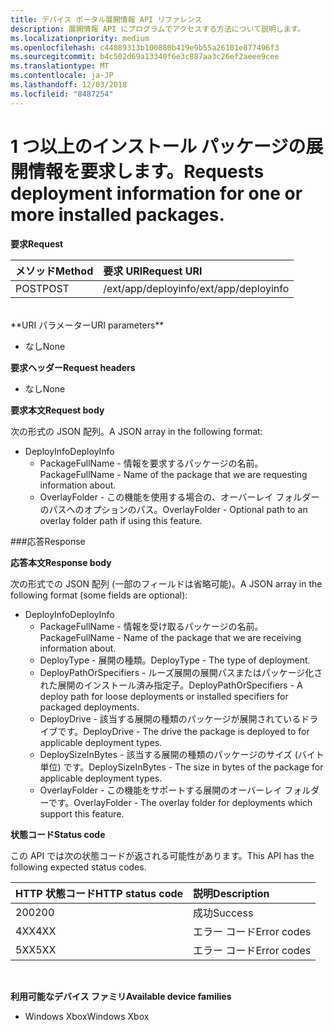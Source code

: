 ```yaml
---
title: デバイス ポータル展開情報 API リファレンス
description: 展開情報 API にプログラムでアクセスする方法について説明します。
ms.localizationpriority: medium
ms.openlocfilehash: c44089313b100880b419e9b55a26101e877496f3
ms.sourcegitcommit: b4c502d69a13340f6e3c887aa3c26ef2aeee9cee
ms.translationtype: MT
ms.contentlocale: ja-JP
ms.lasthandoff: 12/03/2018
ms.locfileid: "8487254"
---
```

# <a name="requests-deployment-information-for-one-or-more-installed-packages"></a><span data-ttu-id="3ff37-103">1 つ以上のインストール パッケージの展開情報を要求します。</span><span class="sxs-lookup"><span data-stu-id="3ff37-103">Requests deployment information for one or more installed packages.</span></span>

**<span data-ttu-id="3ff37-104">要求</span><span class="sxs-lookup"><span data-stu-id="3ff37-104">Request</span></span>**

<span data-ttu-id="3ff37-105">メソッド</span><span class="sxs-lookup"><span data-stu-id="3ff37-105">Method</span></span>      | <span data-ttu-id="3ff37-106">要求 URI</span><span class="sxs-lookup"><span data-stu-id="3ff37-106">Request URI</span></span>
:------     | :------
<span data-ttu-id="3ff37-107">POST</span><span class="sxs-lookup"><span data-stu-id="3ff37-107">POST</span></span> | <span data-ttu-id="3ff37-108">/ext/app/deployinfo</span><span class="sxs-lookup"><span data-stu-id="3ff37-108">/ext/app/deployinfo</span></span>
<br />
**<span data-ttu-id="3ff37-109">URI パラメーター</span><span class="sxs-lookup"><span data-stu-id="3ff37-109">URI parameters</span></span>**

 - <span data-ttu-id="3ff37-110">なし</span><span class="sxs-lookup"><span data-stu-id="3ff37-110">None</span></span>

**<span data-ttu-id="3ff37-111">要求ヘッダー</span><span class="sxs-lookup"><span data-stu-id="3ff37-111">Request headers</span></span>**

- <span data-ttu-id="3ff37-112">なし</span><span class="sxs-lookup"><span data-stu-id="3ff37-112">None</span></span>

**<span data-ttu-id="3ff37-113">要求本文</span><span class="sxs-lookup"><span data-stu-id="3ff37-113">Request body</span></span>**

<span data-ttu-id="3ff37-114">次の形式の JSON 配列。</span><span class="sxs-lookup"><span data-stu-id="3ff37-114">A JSON array in the following format:</span></span>

* <span data-ttu-id="3ff37-115">DeployInfo</span><span class="sxs-lookup"><span data-stu-id="3ff37-115">DeployInfo</span></span>
  * <span data-ttu-id="3ff37-116">PackageFullName - 情報を要求するパッケージの名前。</span><span class="sxs-lookup"><span data-stu-id="3ff37-116">PackageFullName - Name of the package that we are requesting information about.</span></span>
  * <span data-ttu-id="3ff37-117">OverlayFolder - この機能を使用する場合の、オーバーレイ フォルダーのパスへのオプションのパス。</span><span class="sxs-lookup"><span data-stu-id="3ff37-117">OverlayFolder - Optional path to an overlay folder path if using this feature.</span></span>

###<a name="response"></a><span data-ttu-id="3ff37-118">応答</span><span class="sxs-lookup"><span data-stu-id="3ff37-118">Response</span></span>

**<span data-ttu-id="3ff37-119">応答本文</span><span class="sxs-lookup"><span data-stu-id="3ff37-119">Response body</span></span>**

<span data-ttu-id="3ff37-120">次の形式での JSON 配列 (一部のフィールドは省略可能)。</span><span class="sxs-lookup"><span data-stu-id="3ff37-120">A JSON array in the following format (some fields are optional):</span></span>

* <span data-ttu-id="3ff37-121">DeployInfo</span><span class="sxs-lookup"><span data-stu-id="3ff37-121">DeployInfo</span></span>
  * <span data-ttu-id="3ff37-122">PackageFullName - 情報を受け取るパッケージの名前。</span><span class="sxs-lookup"><span data-stu-id="3ff37-122">PackageFullName - Name of the package that we are receiving information about.</span></span>
  * <span data-ttu-id="3ff37-123">DeployType - 展開の種類。</span><span class="sxs-lookup"><span data-stu-id="3ff37-123">DeployType - The type of deployment.</span></span>
  * <span data-ttu-id="3ff37-124">DeployPathOrSpecifiers - ルーズ展開の展開パスまたはパッケージ化された展開のインストール済み指定子。</span><span class="sxs-lookup"><span data-stu-id="3ff37-124">DeployPathOrSpecifiers - A deploy path for loose deployments or installed specifiers for packaged deployments.</span></span>
  * <span data-ttu-id="3ff37-125">DeployDrive - 該当する展開の種類のパッケージが展開されているドライブです。</span><span class="sxs-lookup"><span data-stu-id="3ff37-125">DeployDrive - The drive the package is deployed to for applicable deployment types.</span></span>
  * <span data-ttu-id="3ff37-126">DeploySizeInBytes - 該当する展開の種類のパッケージのサイズ (バイト単位) です。</span><span class="sxs-lookup"><span data-stu-id="3ff37-126">DeploySizeInBytes - The size in bytes of the package for applicable deployment types.</span></span>
  * <span data-ttu-id="3ff37-127">OverlayFolder - この機能をサポートする展開のオーバーレイ フォルダーです。</span><span class="sxs-lookup"><span data-stu-id="3ff37-127">OverlayFolder - The overlay folder for deployments which support this feature.</span></span>

**<span data-ttu-id="3ff37-128">状態コード</span><span class="sxs-lookup"><span data-stu-id="3ff37-128">Status code</span></span>**

<span data-ttu-id="3ff37-129">この API では次の状態コードが返される可能性があります。</span><span class="sxs-lookup"><span data-stu-id="3ff37-129">This API has the following expected status codes.</span></span>

<span data-ttu-id="3ff37-130">HTTP 状態コード</span><span class="sxs-lookup"><span data-stu-id="3ff37-130">HTTP status code</span></span>      | <span data-ttu-id="3ff37-131">説明</span><span class="sxs-lookup"><span data-stu-id="3ff37-131">Description</span></span>
:------     | :-----
<span data-ttu-id="3ff37-132">200</span><span class="sxs-lookup"><span data-stu-id="3ff37-132">200</span></span> | <span data-ttu-id="3ff37-133">成功</span><span class="sxs-lookup"><span data-stu-id="3ff37-133">Success</span></span>
<span data-ttu-id="3ff37-134">4XX</span><span class="sxs-lookup"><span data-stu-id="3ff37-134">4XX</span></span> | <span data-ttu-id="3ff37-135">エラー コード</span><span class="sxs-lookup"><span data-stu-id="3ff37-135">Error codes</span></span>
<span data-ttu-id="3ff37-136">5XX</span><span class="sxs-lookup"><span data-stu-id="3ff37-136">5XX</span></span> | <span data-ttu-id="3ff37-137">エラー コード</span><span class="sxs-lookup"><span data-stu-id="3ff37-137">Error codes</span></span>
<br />

**<span data-ttu-id="3ff37-138">利用可能なデバイス ファミリ</span><span class="sxs-lookup"><span data-stu-id="3ff37-138">Available device families</span></span>**

* <span data-ttu-id="3ff37-139">Windows Xbox</span><span class="sxs-lookup"><span data-stu-id="3ff37-139">Windows Xbox</span></span>